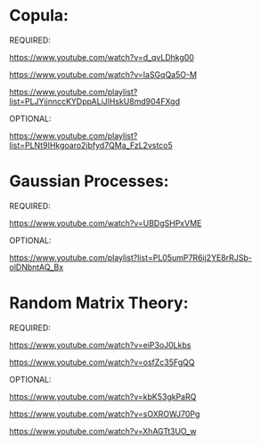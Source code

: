 # Copula:

REQUIRED:

https://www.youtube.com/watch?v=d_qvLDhkg00

https://www.youtube.com/watch?v=IaSGqQa5O-M

https://www.youtube.com/playlist?list=PLJYjjnnccKYDppALiJlHskU8md904FXgd

OPTIONAL:

https://www.youtube.com/playlist?list=PLNt9IHkgoaro2jbfyd7QMa_FzL2vstco5

# Gaussian Processes:

REQUIRED:

https://www.youtube.com/watch?v=UBDgSHPxVME

OPTIONAL:

https://www.youtube.com/playlist?list=PL05umP7R6ij2YE8rRJSb-olDNbntAQ_Bx

# Random Matrix Theory:

REQUIRED:

https://www.youtube.com/watch?v=eiP3oJ0Lkbs

https://www.youtube.com/watch?v=osfZc35FgQQ

OPTIONAL:

https://www.youtube.com/watch?v=kbK53gkPaRQ

https://www.youtube.com/watch?v=sOXROWJ70Pg

https://www.youtube.com/watch?v=XhAGTt3UO_w

